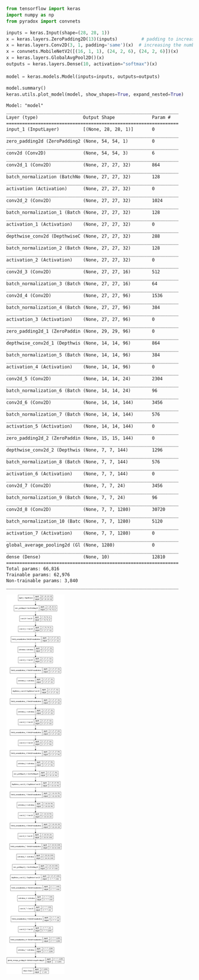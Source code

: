 ```python
from tensorflow import keras
import numpy as np
from pyradox import convnets
```


```python
inputs = keras.Input(shape=(28, 28, 1))
x = keras.layers.ZeroPadding2D(13)(inputs)         # padding to increase dimenstions to 54x54
x = keras.layers.Conv2D(3, 1, padding='same')(x)  # increasing the number of channels to 3
x = convnets.MobileNetV2([(16, 1, 1), (24, 2, 6), (24, 2, 6)])(x)
x = keras.layers.GlobalAvgPool2D()(x)
outputs = keras.layers.Dense(10, activation="softmax")(x)

model = keras.models.Model(inputs=inputs, outputs=outputs) 
```


```python
model.summary()
keras.utils.plot_model(model, show_shapes=True, expand_nested=True)
```

    Model: "model"
    _________________________________________________________________
    Layer (type)                 Output Shape              Param #   
    =================================================================
    input_1 (InputLayer)         [(None, 28, 28, 1)]       0         
    _________________________________________________________________
    zero_padding2d (ZeroPadding2 (None, 54, 54, 1)         0         
    _________________________________________________________________
    conv2d (Conv2D)              (None, 54, 54, 3)         6         
    _________________________________________________________________
    conv2d_1 (Conv2D)            (None, 27, 27, 32)        864       
    _________________________________________________________________
    batch_normalization (BatchNo (None, 27, 27, 32)        128       
    _________________________________________________________________
    activation (Activation)      (None, 27, 27, 32)        0         
    _________________________________________________________________
    conv2d_2 (Conv2D)            (None, 27, 27, 32)        1024      
    _________________________________________________________________
    batch_normalization_1 (Batch (None, 27, 27, 32)        128       
    _________________________________________________________________
    activation_1 (Activation)    (None, 27, 27, 32)        0         
    _________________________________________________________________
    depthwise_conv2d (DepthwiseC (None, 27, 27, 32)        288       
    _________________________________________________________________
    batch_normalization_2 (Batch (None, 27, 27, 32)        128       
    _________________________________________________________________
    activation_2 (Activation)    (None, 27, 27, 32)        0         
    _________________________________________________________________
    conv2d_3 (Conv2D)            (None, 27, 27, 16)        512       
    _________________________________________________________________
    batch_normalization_3 (Batch (None, 27, 27, 16)        64        
    _________________________________________________________________
    conv2d_4 (Conv2D)            (None, 27, 27, 96)        1536      
    _________________________________________________________________
    batch_normalization_4 (Batch (None, 27, 27, 96)        384       
    _________________________________________________________________
    activation_3 (Activation)    (None, 27, 27, 96)        0         
    _________________________________________________________________
    zero_padding2d_1 (ZeroPaddin (None, 29, 29, 96)        0         
    _________________________________________________________________
    depthwise_conv2d_1 (Depthwis (None, 14, 14, 96)        864       
    _________________________________________________________________
    batch_normalization_5 (Batch (None, 14, 14, 96)        384       
    _________________________________________________________________
    activation_4 (Activation)    (None, 14, 14, 96)        0         
    _________________________________________________________________
    conv2d_5 (Conv2D)            (None, 14, 14, 24)        2304      
    _________________________________________________________________
    batch_normalization_6 (Batch (None, 14, 14, 24)        96        
    _________________________________________________________________
    conv2d_6 (Conv2D)            (None, 14, 14, 144)       3456      
    _________________________________________________________________
    batch_normalization_7 (Batch (None, 14, 14, 144)       576       
    _________________________________________________________________
    activation_5 (Activation)    (None, 14, 14, 144)       0         
    _________________________________________________________________
    zero_padding2d_2 (ZeroPaddin (None, 15, 15, 144)       0         
    _________________________________________________________________
    depthwise_conv2d_2 (Depthwis (None, 7, 7, 144)         1296      
    _________________________________________________________________
    batch_normalization_8 (Batch (None, 7, 7, 144)         576       
    _________________________________________________________________
    activation_6 (Activation)    (None, 7, 7, 144)         0         
    _________________________________________________________________
    conv2d_7 (Conv2D)            (None, 7, 7, 24)          3456      
    _________________________________________________________________
    batch_normalization_9 (Batch (None, 7, 7, 24)          96        
    _________________________________________________________________
    conv2d_8 (Conv2D)            (None, 7, 7, 1280)        30720     
    _________________________________________________________________
    batch_normalization_10 (Batc (None, 7, 7, 1280)        5120      
    _________________________________________________________________
    activation_7 (Activation)    (None, 7, 7, 1280)        0         
    _________________________________________________________________
    global_average_pooling2d (Gl (None, 1280)              0         
    _________________________________________________________________
    dense (Dense)                (None, 10)                12810     
    =================================================================
    Total params: 66,816
    Trainable params: 62,976
    Non-trainable params: 3,840
    _________________________________________________________________
    




![png](output_3_1.png)
